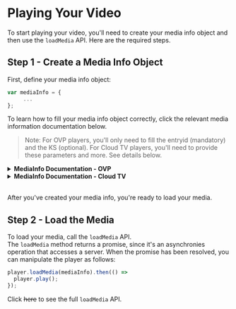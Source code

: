 # Playing Your Video 
To start playing your video, you'll need to create your media info object and then use the `loadMedia` API. Here are the required steps.

## Step 1 - Create a Media Info Object
First, define your media info object:
```js
var mediaInfo = {
     ...
};
```

To learn how to fill your media info object correctly, click the relevant media information documentation below.
>Note: For OVP players, you'll only need to fill the entryid (mandatory) and the KS (optional). For Cloud TV players, you'll need to provide these parameters and more. See details below.

<details><summary><b>MediaInfo Documentation - OVP</b></summary>
<p>

### `mediaInfo` Structure

```js
{
  entryId: string,
  ks: string
}
```

**Parameters**

|  Name | Type  |Required| Description| Possible Values | Default Value |
|---|---|---|---|---|---|
| `entryId` | `string` | V | The entry ID of the media|
| `ks` | `string` | | The KS (Kaltura Session) secret|

### Examples
#### Basic Usage
```js
var mediaInfo = {
  entryId: 'YOUR_ENTRY_ID'
};
```
#### Using the KS
```js
var mediaInfo = {
  entryId: 'YOUR_ENTRY_ID',
  ks: 'YOUR_KS'
};
```

</p>
</details>

<details><summary><b>MediaInfo Documentation - Cloud TV</b></summary>
<p>

### `mediaInfo` Structure
```js
{
  entryId: string,
  ks: string,
  mediaType: string, 
  contextType: string, 
  protocol: string, 
  fileIds: string, 
  formats: Array<string> 
}
```

**Parameters**

|  Name | Type  |Required| Description| Possible Values | Default Value
|---|---|---|---|---|---|
| `entryId` | `string` | V | The entry ID of the media
| `mediaType` | `string` | | The type of the specific media | `"media"`, `"epg"`, `"recording"` | `"media"`
| `contextType` | `string` | | The playback context type | `"PLAYBACK"`, `"CATCHUP"`, `"START_OVER"`, `"TRAILER"` | `"PLAYBACK"`
| `ks` | `string` | | The KS (Kaltura Session) secret
| `protocol` | `string` | | The protocol of the specific media | `"https"`, `"http"`  
| `fileIds` | `string` | | List of comma-separated media file IDs
| `formats` | `Array<string>` | | Device types as defined in the system.


## Examples

Let's look at some examples.

### Basic Usage
```js
var mediaInfo = {
  entryId: 'YOUR_ENTRY_ID'
};
```

### Using the KS
```js
var mediaInfo = {
  entryId: 'YOUR_ENTRY_ID',
  ks: 'YOUR_KS'
  ...
};
```

### Specify a Protocol
```js
var mediaInfo = {
  entryId: 'YOUR_ENTRY_ID',
  protocol: 'https'
  ...
};
```

### Specify a Media Type
```js
var mediaInfo = {
  entryId: 'YOUR_ENTRY_ID',
  mediaType: 'epg'
  ...
};
```

### Specify a Context Type
```js
var mediaInfo = {
  entryId: 'YOUR_ENTRY_ID',
  contextType: 'TRAILER'
  ...
};
```

### Specify the File IDs
```js
var mediaInfo = {
  entryId: 'YOUR_ENTRY_ID',
  fileIds: 'FILE_ID1,FILE_ID2'
  ...
};
```

### Specify Device Formats
```js
var mediaInfo = {
  entryId: 'YOUR_ENTRY_ID',
  formats: ['Device_Format_1', 'Device_Format_2', 'Device_Format_3']
  ...
};
```

</p>
</details>


<br>After you've created your media info, you're ready to load your media.

## Step 2 - Load the Media
To load your media, call the `loadMedia` API. 
<br>The `loadMedia` method returns a promise, since it's an asynchronies operation that accesses a server. When the promise has been resolved, you can manipulate the player as follows:
```js
player.loadMedia(mediaInfo).then(() =>
  player.play();
});
```

Click ~~here~~ to see the full `loadMedia` API.
